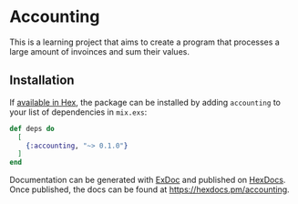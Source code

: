 # Accounting

This is a learning project that aims to create a program that processes a large amount of invoinces and sum their values.

## Installation

If [available in Hex](https://hex.pm/docs/publish), the package can be installed
by adding `accounting` to your list of dependencies in `mix.exs`:

```elixir
def deps do
  [
    {:accounting, "~> 0.1.0"}
  ]
end
```

Documentation can be generated with [ExDoc](https://github.com/elixir-lang/ex_doc)
and published on [HexDocs](https://hexdocs.pm). Once published, the docs can
be found at <https://hexdocs.pm/accounting>.

